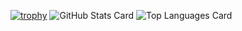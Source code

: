 [![trophy](https://github-profile-trophy.vercel.app/?username=hika019)](https://github.com/ryo-ma/github-profile-trophy)
![GitHub Stats Card](https://github-readme-stats.vercel.app/api?username=hika019)
![Top Languages Card](https://github-readme-stats.vercel.app/api/top-langs/?username=hika019)



<!--
**hika019/hika019** is a ✨ _special_ ✨ repository because its `README.md` (this file) appears on your GitHub profile.
Here are some ideas to get you started:

- 🔭 I’m currently working on ...
- 🌱 I’m currently learning ...
- 👯 I’m looking to collaborate on ...
- 🤔 I’m looking for help with ...
- 💬 Ask me about ...
- 📫 How to reach me: ...
- 😄 Pronouns: ...
- ⚡ Fun fact: ...
-->
